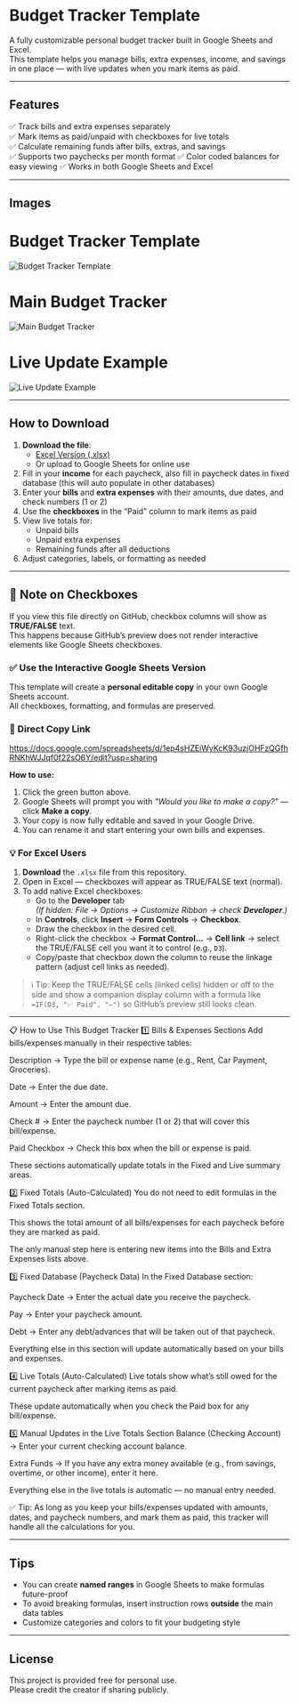 # Budget Tracker Template

A fully customizable personal budget tracker built in Google Sheets and Excel.  
This template helps you manage bills, extra expenses, income, and savings in one place — with live updates when you mark items as paid.

---

## Features
✅ Track bills and extra expenses separately  
✅ Mark items as paid/unpaid with checkboxes for live totals  
✅ Calculate remaining funds after bills, extras, and savings  
✅ Supports two paychecks per month format 
✅ Color coded balances for easy viewing 
✅ Works in both Google Sheets and Excel

---

## Images

# Budget Tracker Template
![Budget Tracker Template](Template_Image.png)

# Main Budget Tracker 
![Main Budget Tracker](Budget_Example-1.png)

# Live Update Example
![Live Update Example](Budget_Example-2.png)

---

## How to Download
1. **Download the file**:
   - [Excel Version (.xlsx)](./Budget_Tracker.xlsx)
   - Or upload to Google Sheets for online use
2. Fill in your **income** for each paycheck, also fill in paycheck dates in fixed database (this will auto populate in other databases)
3. Enter your **bills** and **extra expenses** with their amounts, due dates, and check numbers (1 or 2)
4. Use the **checkboxes** in the “Paid” column to mark items as paid
5. View live totals for:
   - Unpaid bills
   - Unpaid extra expenses
   - Remaining funds after all deductions
6. Adjust categories, labels, or formatting as needed

---

## 📌 Note on Checkboxes

If you view this file directly on GitHub, checkbox columns will show as **TRUE/FALSE** text.  
This happens because GitHub’s preview does not render interactive elements like Google Sheets checkboxes.

### ✅ Use the Interactive Google Sheets Version
This template will create a **personal editable copy** in your own Google Sheets account.  
All checkboxes, formatting, and formulas are preserved.

### 🔗 Direct Copy Link

https://docs.google.com/spreadsheets/d/1ep4sHZEiWyKcK93uzjOHFzQGfhRNKhWJJqf0f22sO6Y/edit?usp=sharing

**How to use:**
1. Click the green button above.
2. Google Sheets will prompt you with *"Would you like to make a copy?"* — click **Make a copy**.
3. Your copy is now fully editable and saved in your Google Drive.
4. You can rename it and start entering your own bills and expenses.


### 💡 For Excel Users
1. **Download** the `.xlsx` file from this repository.
2. Open in Excel — checkboxes will appear as TRUE/FALSE text (normal).
3. To add native Excel checkboxes:
   - Go to the **Developer** tab  
     *(If hidden: File → Options → Customize Ribbon → check **Developer**.)*
   - In **Controls**, click **Insert** → **Form Controls** → **Checkbox**.
   - Draw the checkbox in the desired cell.
   - Right-click the checkbox → **Format Control…** → **Cell link** → select the TRUE/FALSE cell you want it to control (e.g., `D3`).
   - Copy/paste that checkbox down the column to reuse the linkage pattern (adjust cell links as needed).

> ℹ️ Tip: Keep the TRUE/FALSE cells (linked cells) hidden or off to the side and show a companion display column with a formula like `=IF(D3, "✅ Paid", "—")` so GitHub’s preview still looks clean.

---

📋 How to Use This Budget Tracker
1️⃣ Bills & Expenses Sections
Add bills/expenses manually in their respective tables:

Description → Type the bill or expense name (e.g., Rent, Car Payment, Groceries).

Date → Enter the due date.

Amount → Enter the amount due.

Check # → Enter the paycheck number (1 or 2) that will cover this bill/expense.

Paid Checkbox → Check this box when the bill or expense is paid.

These sections automatically update totals in the Fixed and Live summary areas.

2️⃣ Fixed Totals (Auto-Calculated)
You do not need to edit formulas in the Fixed Totals section.

This shows the total amount of all bills/expenses for each paycheck before they are marked as paid.

The only manual step here is entering new items into the Bills and Extra Expenses lists above.

3️⃣ Fixed Database (Paycheck Data)
In the Fixed Database section:

Paycheck Date → Enter the actual date you receive the paycheck.

Pay → Enter your paycheck amount.

Debt → Enter any debt/advances that will be taken out of that paycheck.

Everything else in this section will update automatically based on your bills and expenses.

4️⃣ Live Totals (Auto-Calculated)
Live totals show what’s still owed for the current paycheck after marking items as paid.

These update automatically when you check the Paid box for any bill/expense.

5️⃣ Manual Updates in the Live Totals Section
Balance (Checking Account) → Enter your current checking account balance.

Extra Funds → If you have any extra money available (e.g., from savings, overtime, or other income), enter it here.

Everything else in the live totals is automatic — no manual entry needed.

✅ Tip: As long as you keep your bills/expenses updated with amounts, dates, and paycheck numbers, and mark them as paid, this tracker will handle all the calculations for you.

---

## Tips
- You can create **named ranges** in Google Sheets to make formulas future-proof
- To avoid breaking formulas, insert instruction rows **outside** the main data tables
- Customize categories and colors to fit your budgeting style

---

## License
This project is provided free for personal use.  
Please credit the creator if sharing publicly.
